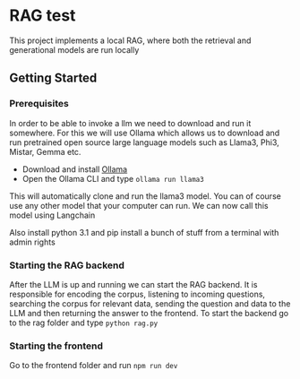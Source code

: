 # RAG test

This project implements a local RAG, where both the retrieval and generational models are run locally

## Getting Started

### Prerequisites

In order to be able to invoke a llm we need to download and run it somewhere. For this we will use Ollama which allows
us to download and run pretrained open source large language models such as Llama3, Phi3, Mistar, Gemma etc. 

* Download and install [Ollama](https://ollama.com/download)
* Open the Ollama CLI and type `ollama run llama3`

This will automatically clone and run the llama3 model. You can of course use any other model that your computer can run. 
We can now call this model using Langchain

Also install python 3.1 and pip install a bunch of stuff from a terminal with admin rights

### Starting the RAG backend

After the LLM is up and running we can start the RAG backend. It is responsible for encoding the corpus,
listening to incoming questions, searching the corpus for relevant data, sending the question and data
to the LLM and then returning the answer to the frontend. To start the backend go to the rag folder
and type `python rag.py`

### Starting the frontend

Go to the frontend folder and run `npm run dev`